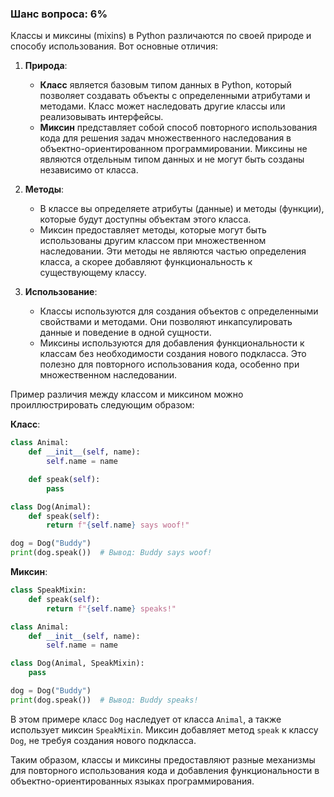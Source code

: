 ### Шанс вопроса: 6%

Классы и миксины (mixins) в Python различаются по своей природе и способу использования. Вот основные отличия:

1. **Природа**:
   - **Класс** является базовым типом данных в Python, который позволяет создавать объекты с определенными атрибутами и методами. Класс может наследовать другие классы или реализовывать интерфейсы.
   - **Миксин** представляет собой способ повторного использования кода для решения задач множественного наследования в объектно-ориентированном программировании. Миксины не являются отдельным типом данных и не могут быть созданы независимо от класса.

2. **Методы**:
   - В классе вы определяете атрибуты (данные) и методы (функции), которые будут доступны объектам этого класса.
   - Миксин предоставляет методы, которые могут быть использованы другим классом при множественном наследовании. Эти методы не являются частью определения класса, а скорее добавляют функциональность к существующему классу.

3. **Использование**:
   - Классы используются для создания объектов с определенными свойствами и методами. Они позволяют инкапсулировать данные и поведение в одной сущности.
   - Миксины используются для добавления функциональности к классам без необходимости создания нового подкласса. Это полезно для повторного использования кода, особенно при множественном наследовании.

Пример различия между классом и миксином можно проиллюстрировать следующим образом:

**Класс**:
```python
class Animal:
    def __init__(self, name):
        self.name = name

    def speak(self):
        pass

class Dog(Animal):
    def speak(self):
        return f"{self.name} says woof!"

dog = Dog("Buddy")
print(dog.speak())  # Вывод: Buddy says woof!
```

**Миксин**:
```python
class SpeakMixin:
    def speak(self):
        return f"{self.name} speaks!"

class Animal:
    def __init__(self, name):
        self.name = name

class Dog(Animal, SpeakMixin):
    pass

dog = Dog("Buddy")
print(dog.speak())  # Вывод: Buddy speaks!
```

В этом примере класс `Dog` наследует от класса `Animal`, а также использует миксин `SpeakMixin`. Миксин добавляет метод `speak` к классу `Dog`, не требуя создания нового подкласса.

Таким образом, классы и миксины предоставляют разные механизмы для повторного использования кода и добавления функциональности в объектно-ориентированных языках программирования.